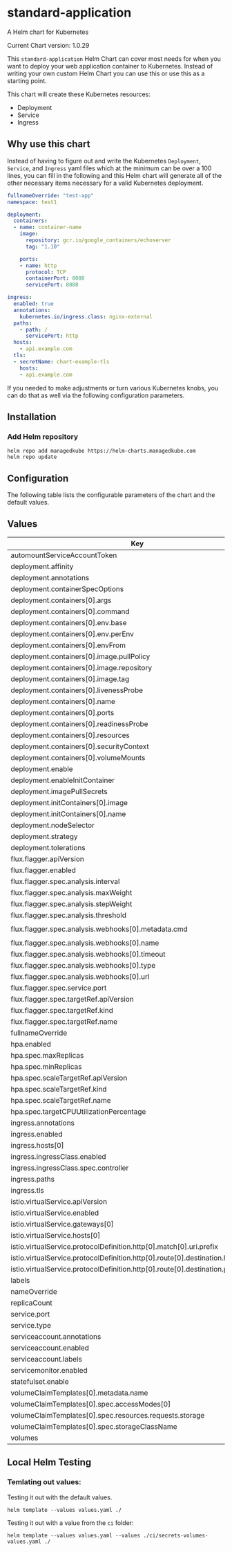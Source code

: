 # standard-application

A Helm chart for Kubernetes

Current Chart version: 1.0.29

This `standard-application` Helm Chart can cover most needs for when you want to deploy your web application container to Kubernetes.  Instead of writing your own custom Helm Chart you can use this or use this as a starting point.

This chart will create these Kubernetes resources:
* Deployment
* Service
* Ingress

<Diagram here on what it will create you>

## Why use this chart
Instead of having to figure out and write the Kubernetes `Deployment`, `Service`, and `Ingress` yaml files which at the minimum can be over a 100 lines, you can fill in the following and this Helm chart will generate all of the other necessary items necessary for a valid Kubernetes deployment.

```yaml
fullnameOverride: "test-app"
namespace: test1

deployment:
  containers:
  - name: container-name
    image:
      repository: gcr.io/google_containers/echoserver
      tag: "1.10"

    ports:
    - name: http
      protocol: TCP
      containerPort: 8080
      servicePort: 8080

ingress:
  enabled: true
  annotations:
    kubernetes.io/ingress.class: nginx-external
  paths:
    - path: /
      servicePort: http
  hosts:
    - api.example.com
  tls:
  - secretName: chart-example-tls
    hosts:
    - api.example.com
```

If you needed to make adjustments or turn various Kubernetes knobs, you can do that as well via the following configuration parameters.

## Installation

### Add Helm repository

```shell
helm repo add managedkube https://helm-charts.managedkube.com
helm repo update
```

## Configuration

The following table lists the configurable parameters of the chart and the default values.

## Values

| Key | Type | Default | Description |
|-----|------|---------|-------------|
| automountServiceAccountToken | bool | `true` |  |
| deployment.affinity | object | `{}` |  |
| deployment.annotations | object | `{}` |  |
| deployment.containerSpecOptions | object | `{}` |  |
| deployment.containers[0].args | list | `[]` |  |
| deployment.containers[0].command | list | `[]` |  |
| deployment.containers[0].env.base | list | `[]` |  |
| deployment.containers[0].env.perEnv | list | `[]` |  |
| deployment.containers[0].envFrom | list | `[]` |  |
| deployment.containers[0].image.pullPolicy | string | `"IfNotPresent"` |  |
| deployment.containers[0].image.repository | string | `"gcr.io/google_containers/echoserver"` |  |
| deployment.containers[0].image.tag | string | `"1.10"` |  |
| deployment.containers[0].livenessProbe | object | `{}` |  |
| deployment.containers[0].name | string | `"container-name"` |  |
| deployment.containers[0].ports | list | `[]` |  |
| deployment.containers[0].readinessProbe | object | `{}` |  |
| deployment.containers[0].resources | object | `{}` |  |
| deployment.containers[0].securityContext | object | `{}` |  |
| deployment.containers[0].volumeMounts | list | `[]` |  |
| deployment.enable | bool | `true` |  |
| deployment.enableInitContainer | bool | `false` |  |
| deployment.imagePullSecrets | list | `[]` |  |
| deployment.initContainers[0].image | string | `"docker.io/my-container:foo"` |  |
| deployment.initContainers[0].name | string | `"init-container-name"` |  |
| deployment.nodeSelector | object | `{}` |  |
| deployment.strategy | object | `{}` |  |
| deployment.tolerations | list | `[]` |  |
| flux.flagger.apiVersion | string | `"flagger.app/v1beta1"` |  |
| flux.flagger.enabled | bool | `false` |  |
| flux.flagger.spec.analysis.interval | string | `"1m"` |  |
| flux.flagger.spec.analysis.maxWeight | int | `50` |  |
| flux.flagger.spec.analysis.stepWeight | int | `5` |  |
| flux.flagger.spec.analysis.threshold | int | `10` |  |
| flux.flagger.spec.analysis.webhooks[0].metadata.cmd | string | `"hey -z 1m -q 10 -c 2 http://x2-auth-d-canary.x2-ops/"` |  |
| flux.flagger.spec.analysis.webhooks[0].name | string | `"load-test"` |  |
| flux.flagger.spec.analysis.webhooks[0].timeout | string | `"5s"` |  |
| flux.flagger.spec.analysis.webhooks[0].type | string | `"rollout"` |  |
| flux.flagger.spec.analysis.webhooks[0].url | string | `"http://loadtester.flagger-test/"` |  |
| flux.flagger.spec.service.port | int | `80` |  |
| flux.flagger.spec.targetRef.apiVersion | string | `"apps/v1"` |  |
| flux.flagger.spec.targetRef.kind | string | `"Deployment"` |  |
| flux.flagger.spec.targetRef.name | string | `"x2-auth-d"` |  |
| fullnameOverride | string | `""` |  |
| hpa.enabled | bool | `false` |  |
| hpa.spec.maxReplicas | int | `10` |  |
| hpa.spec.minReplicas | int | `1` |  |
| hpa.spec.scaleTargetRef.apiVersion | string | `"apps/v1"` |  |
| hpa.spec.scaleTargetRef.kind | string | `"Deployment"` |  |
| hpa.spec.scaleTargetRef.name | string | `"standard-application"` |  |
| hpa.spec.targetCPUUtilizationPercentage | int | `50` |  |
| ingress.annotations | object | `{}` |  |
| ingress.enabled | bool | `false` |  |
| ingress.hosts[0] | string | `"chart-example.local"` |  |
| ingress.ingressClass.enabled | bool | `true` |  |
| ingress.ingressClass.spec.controller | string | `"istio.io/ingress-controller"` |  |
| ingress.paths | list | `[]` |  |
| ingress.tls | list | `[]` |  |
| istio.virtualService.apiVersion | string | `"networking.istio.io/v1alpha3"` |  |
| istio.virtualService.enabled | bool | `false` |  |
| istio.virtualService.gateways[0] | string | `"istio-system/main-gateway"` |  |
| istio.virtualService.hosts[0] | string | `"www.example.com"` |  |
| istio.virtualService.protocolDefinition.http[0].match[0].uri.prefix | string | `"/"` |  |
| istio.virtualService.protocolDefinition.http[0].route[0].destination.host | string | `"example-app"` |  |
| istio.virtualService.protocolDefinition.http[0].route[0].destination.port.number | int | `8080` |  |
| labels | object | `{}` |  |
| nameOverride | string | `""` |  |
| replicaCount | int | `1` |  |
| service.port | int | `80` |  |
| service.type | string | `"ClusterIP"` |  |
| serviceaccount.annotations | object | `{}` |  |
| serviceaccount.enabled | bool | `false` |  |
| serviceaccount.labels | object | `{}` |  |
| servicemonitor.enabled | bool | `false` |  |
| statefulset.enable | bool | `false` |  |
| volumeClaimTemplates[0].metadata.name | string | `"www"` |  |
| volumeClaimTemplates[0].spec.accessModes[0] | string | `"ReadWriteOnce"` |  |
| volumeClaimTemplates[0].spec.resources.requests.storage | string | `"1Gi"` |  |
| volumeClaimTemplates[0].spec.storageClassName | string | `"my-storage-class"` |  |
| volumes | list | `[]` |  |

## Local Helm Testing

### Temlating out values:

Testing it out with the default values.
```
helm template --values values.yaml ./
```

Testing it out with a value from the `ci` folder:
```
helm template --values values.yaml --values ./ci/secrets-volumes-values.yaml ./
```
